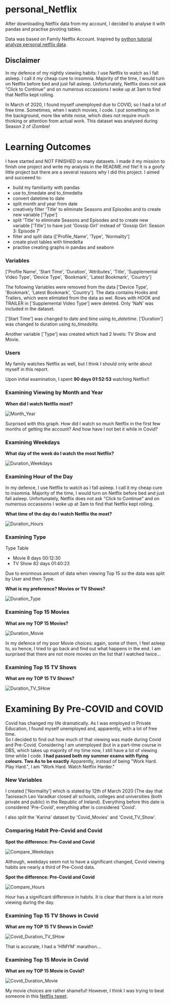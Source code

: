 # personal_Netflix
After downloading Netflix data from my account, I decided to analyse it with pandas and practise pivoting tables.

Data was based on Family Netflix Account.
Inspired by [python tutorial analyze personal netflix data](https://www.dataquest.io/blog/python-tutorial-analyze-personal-netflix-data/).

## Disclaimer
In my defence of my nightly viewing habits: I use Netflix to watch as I fall asleep. I call it my cheap cure to insomnia.
Majority of the time, I would turn on Netflix before bed and just fall asleep. 
Unfortunately, Netflix does not ask "Click to Continue" and on numerous occassions I woke up at 3am to find that Netflix kept rolling.

In March of 2020, I found myself unemployed due to COVID, so I had a lot of free time.
Sometimes, when I watch movies, I code. I put something on in the background, more like white noise, which does not require much thinking or attention from actual work. 
This dataset was analysed during Season 2 of iZombie!

# Learning Outcomes
I have started and NOT FINISHED so many datasets. I made it my mission to finish one project and write my analysis in the README.md file!
It is a goofy little project but there are a several reasons why I did this project.
I aimed and succeeed to:
- build my familiarity with pandas
- use to_timedate and to_timedelta
- convert datetime to date
- split month and year from date
- creatively filter 'Title' to eliminate Seasons and Episodes and to create new variable ['Type']
- split 'Title' to eliminate Seasons and Episodes and to create new variable ['Title'] to have just 'Gossip Girl' instead of 'Gossip Girl: Season 3: Episode 7'
- filter and split data (['Profile_Name',  'Type', 'Normality']
- create pivot tables with timedelta
- practise creating graphs in pandas and seaborn

### Variables
['Profile Name', 'Start Time', 'Duration', 'Attributes', 'Title',
'Supplemental Video Type', 'Device Type', 'Bookmark', 'Latest Bookmark',
'Country']

The following Variables were removed from the data ['Device Type', 'Bookmark', 'Latest Bookmark', 'Country'].
The data contains Hooks and Trailers, which were elimiated from the data as wel. Rows with HOOK and TRAILER in ['Supplemental Video Type'] were deleted. 
Only 'NaN' was included in the dataset.

['Start Time'] was changed to date and time using *to_datetime*.
['Duration']  was changed to duration using *to_timedelta*.

Another variable ['Type'] was created which had 2 levels: TV Show and Movie.

### Users
My family watches Netflix as well, but I think I should only write about myself in this report. 

Upon initial examination, I spent **90 days 01:52:53** watching Netflix!!

### Examining Viewing by Month and Year

**When did I watch Netflix most?**

![Month_Year](https://github.com/kjonina/personal_Netflix/blob/main/Graph/Month_Year.png)

Surprised with this graph. How did I watch so much Netflix in the first few months of getting the account?
And how have I not bet it while in Covid?

### Examining Weekdays
**What day of the week do I watch the most Netflix?**

![Duration_Weekdays](https://github.com/kjonina/personal_Netflix/blob/main/Graph/Duration_Weekdays.png)

### Examining Hour of the Day

In my defence, I use Netflix to watch as I fall asleep. I call it my cheap cure to insomnia.
Majority of the time, I would turn on Netflix before bed and just fall asleep. 
Unfortunately, Netflix does not ask "Click to Continue" and on numerous occassions I woke up at 3am to find that Netflix kept rolling.

**What time of the day do I watch Netflix the most?**

![Duration_Hours](https://github.com/kjonina/personal_Netflix/blob/main/Graph/Duration_Hours.png)

### Examining  Type
Type Table
-    Movie  8 days 00:12:30
-   TV Show 82 days 01:40:23

Due to enormous amount of data when viewing Top 15 so the data was split by User and then Type.

**What is my preference? Movies or TV Shows?**

![Duration_Type](https://github.com/kjonina/personal_Netflix/blob/main/Graph/Duration_Type.png)

### Examining Top 15 Movies 

**What are my TOP 15 Movies?**

![Duration_Movie](https://github.com/kjonina/personal_Netflix/blob/main/Graph/Duration_Movie.png)

In my defence of my poor Movie choices: again, some of them, I feel asleep to, so hence, I tried to go back and find out what happens in the end. 
I am surprised that there are not more movies on the list that I watched twice... 

### Examining Top 15 TV Shows

**What are my TOP 15 TV Shows?**

![Duration_TV_SHow](https://github.com/kjonina/personal_Netflix/blob/main/Graph/Duration_TV_SHow.png)

# Examining By Pre-COVID and COVID
Covid has changed my life dramatically. As I was employed in Private Education, I found myself unemployed and, apparently, with a lot of free time.  
So I decided to find out how much of that viewing was made during Covid and Pre-Covid. 
Considering I am unemployed (but in a part-time course in DBS, which takes up majority of my time now, I still have a lot of viewing time while I code.
**I had passed both my summer exams with flying colours. Two As to be exactly**
Apparently, instead of being "Work Hard. Play Hard.", I am "Work Hard. Watch Netflix Harder." 

### New Variables
I created ['Normality'] which is stated by 12th of March 2020 
(The day that Taoiseach Leo Varadkar closed all schools, colleges and universities (both private and public) in the Republic of Ireland).
Everything before this date is considered 'Pre-Covid', everything after is considered 'Covid'.

I also split the 'Karina' dataset by 'Covid_Movies' and 'Covid_TV_Show'.

### Comparing Habit Pre-Covid and Covid

**Spot the difference: Pre-Covid and Covid**

![Compare_Weekdays](https://github.com/kjonina/personal_Netflix/blob/main/Graph/Compare_Weekdays.png)

Although, weekdays seem not to have a significant changed, Covid viewing habits are nearly a third of Pre-Covid data.

**Spot the difference: Pre-Covid and Covid**

![Compare_Hours](https://github.com/kjonina/personal_Netflix/blob/main/Graph/Compare_Hours.png)

Hour has a significant difference in habits. It is clear that there is a lot more viewing during the day.

### Examining Top 15 TV Shows in Covid

**What are my TOP 15 TV Shows in Covid?**

![Covid_Duration_TV_SHow](https://github.com/kjonina/personal_Netflix/blob/main/Graph/Covid_Duration_TV_SHow.png)

That is accurate, I had a 'HIMYM' marathon...

### Examining Top 15 Movie in Covid

**What are my TOP 15 Movie in Covid?**

![Covid_Duration_Movie](https://github.com/kjonina/personal_Netflix/blob/main/Graph/Covid_Duration_Movie.png)

My movie choices are rather shameful! However, I think I was trying to beat someone in this [Netflix tweet](https://twitter.com/netflix/status/940051734650503168?ref_src=twsrc%5Etfw).